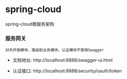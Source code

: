 # spring-cloud
spring-cloud微服务架构

### 服务网关
```
对外开放模块，路由到业务模块，认证模块不使用Swagger
```

- 文档地址: http://localhost:8888/swagger-ui.html

- 认证接口: http://localhost:8888/security/oauth/token